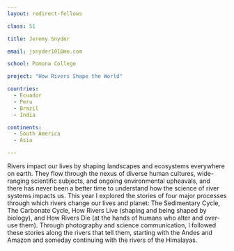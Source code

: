 ```yaml
---
layout: redirect-fellows

class: 51

title: Jeremy Snyder

email: jsnyder101@me.com

school: Pomona College

project: "How Rivers Shape the World"

countries:
  - Ecuador
  - Peru
  - Brazil
  - India

continents:
  - South America
  - Asia

---
```


Rivers impact our lives by shaping landscapes and ecosystems everywhere on earth. They flow through the nexus of diverse human cultures, wide-ranging scientific subjects, and ongoing environmental upheavals, and there has never been a better time to understand how the science of river systems impacts us. This year I explored the stories of four major processes through which rivers change our lives and planet: The Sedimentary Cycle, The Carbonate Cycle, How Rivers Live (shaping and being shaped by biology), and How Rivers Die (at the hands of humans who alter and over-use them). Through photography and science communication, I followed these stories along the rivers that tell them, starting with the Andes and Amazon and someday continuing with the rivers of the Himalayas. 
